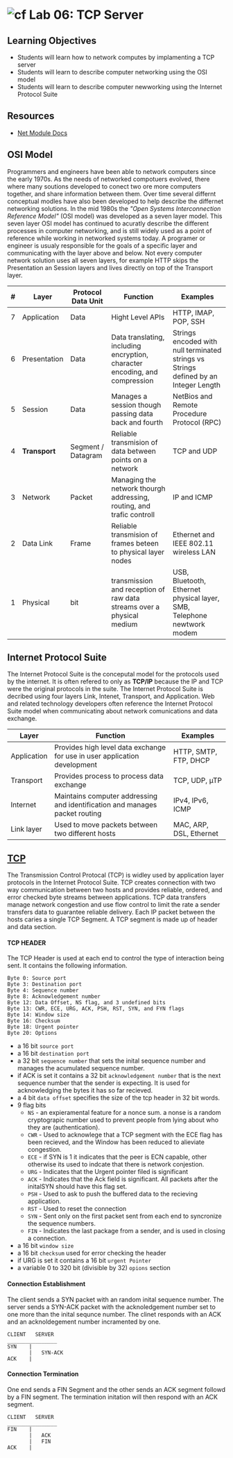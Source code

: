 ![cf](https://i.imgur.com/7v5ASc8.png) Lab 06: TCP Server
======
## Learning Objectives  
* Students will learn how to network computes by implamenting a TCP server 
* Students will learn to describe computer networking using the OSI model
* Students will learn to describe computer newworking using the Internet Protocol Suite

## Resources
* [Net Module Docs](https://nodejs.org/api/net.html)

## OSI Model  
Programmers and engineers have been able to network computers since the early 1970s. As the needs of networked compotuers evolved, there where many soutions developed to conect two ore more computers together, and share information between them. Over time several differnt conceptual modles have also been developed to help describe the differnet networking solutions. In the mid 1980s the _"Open Systems Interconnection Reference Model"_ (OSI model) was developed as a seven layer model. This seven layer OSI model has continued to acuratly describe the different processes in computer networking, and is still widely used as a point of reference while working in networked systems today. A programer or engineer is usualy responsible for the goals of a specific layer and communicating with the layer above and below. Not every computer network solution uses all seven layers, for example HTTP skips the Presentation an Session layers and lives directly on top of the Transport layer.


| # | Layer | Protocol Data Unit | Function | Examples |   
| --- | ---- | ----- | ----- | ----- |
| 7 | Application | Data | Hight Level APIs | HTTP, IMAP, POP, SSH |  
| 6 | Presentation | Data | Data translating, including encryption, character encoding, and compression | Strings encoded with null terminated strings vs Strings defined by an Integer Length |  
| 5 | Session | Data | Manages a session though passing data back and fourth | NetBios and Remote Procedure Protocol (RPC) |
| 4 | **Transport** | Segment / Datagram | Reliable transmision of data between points on a network | TCP and UDP | 
| 3 | Network | Packet | Managing the network thourgh addressing, routing, and trafic controll | IP and ICMP 
| 2 | Data Link | Frame | Reliable transmision of frames beteen to physical layer nodes | Ethernet and IEEE 802.11 wireless LAN | 
| 1 | Physical | bit | transmission and reception of raw data streams over a physical medium | USB, Bluetooth, Ethernet physical layer, SMB, Telephone newtwork modem |

## Internet Protocol Suite
The Internet Protocol Suite is the conceputal model for the protocols used by the internet. It is often refered to only as **TCP/IP** because the IP and TCP were the original protocols in the suite. The Internet Protocol Suite is decribed using four layers Link, Intenet, Transport, and Application. Web and related technology developers often reference the Internet Protocol Suite model when communicating about network comunications and data exchange.

| Layer | Function | Examples | 
| ---- | ---- | ---- |
| Application | Provides high level data exchange for use in user application development |  HTTP, SMTP, FTP, DHCP |
| Transport | Provides process to process data exchange | TCP, UDP, µTP| 
| Internet | Maintains computer addressing and identification and manages packet routing | IPv4, IPv6, ICMP | 
| Link layer | Used to move packets between two different hosts | MAC, ARP, DSL, Ethernet | 

## [TCP](https://www.ietf.org/rfc/rfc793.txt)
The Transmission Control Protocal (TCP) is widley used by application layer protocols in the Internet Protocol Suite. TCP creates connection with two way communication between two hosts and provides reliable, ordered, and error checked byte streams between applications. TCP data transfers manage network congestion and use flow control to limit the rate a sender transfers data to guarantee reliable delivery. Each IP packet between the hosts caries a single TCP Segment. A TCP segment is made up of header and data section. 

#### TCP HEADER
The TCP Header is used at each end to control the type of interaction being sent. It contains the following information.
```
Byte 0: Source port
Byte 3: Destination port
Byte 4: Sequence number
Byte 8: Acknowledgement number
Byte 12: Data Offset, NS flag, and 3 undefined bits
Byte 13: CWR, ECE, URG, ACK, PSH, RST, SYN, and FYN flags
Byte 14: Window size
Byte 16: Checksum
Byte 18: Urgent pointer
Byte 20: Options
```
* a 16 bit `source port` 
* a 16 bit `destination port`
* a 32 bit `sequence number` that sets the inital sequence number and manages the acumulated sequence number.
* if ACK is set it contains a 32 bit `acknowledgement number` that is the next sequence number that the sender is expecting. It is used for acknowledging the bytes it has so far recieved.  
* a 4 bit `data offset` specifies the size of the tcp header in 32 bit words.
* 9 flag bits 
  * `NS` - an expieramental feature for a nonce sum. a nonse is a random cryptograpic number used to prevent people from lying about who they are (authentication).
  * `CWR` - Used to acknowlege that a TCP segment with the ECE flag has been recieved, and the Window has been reduced to alieviate congestion.
  * `ECE` - if SYN is 1 it indicates that the peer is ECN capable, other otherwise its used to indcate that there is network conjestion.
  * `URG` - Indicates that the Urgent pointer filed is significant
  * `ACK` - Indicates that the Ack field is significant. All packets after the initalSYN should have this flag set.
  * `PSH` - Used to ask to push the buffered data to the recieving application.
  * `RST` - Used to reset the connection
  * `SYN` - Sent only on the first packet sent from each end to syncronize the sequence numbers.
  * `FIN` - Indicates the last package from a sender, and is used in closing a connection.
* a 16 bit `window size`
* a 16 bit `checksum` used for error checking the header
* if URG is set it contains a 16 bit `urgent Pointer` 
* a variable 0 to 320 bit (divisible by 32) `opions` section

#### Connection Establishment
The client sends a SYN packet with an random inital sequence number. The server sends a SYN-ACK packet with the acknoledgement number set to one more than the inital sequnce number. The clinet responds with an ACK and an acknoldegement number incramented by one.
```
CLIENT   SERVER
________________
SYN    |
       |   SYN-ACK
ACK    |
```

#### Connection Termination
One end sends a FIN Segment and the other sends an ACK segment followd by a FIN segment. The termination initation will then respond with an ACK segment.
```
CLIENT   SERVER
________________
FIN    |
       |   ACK
       |   FIN
ACK    |
```
